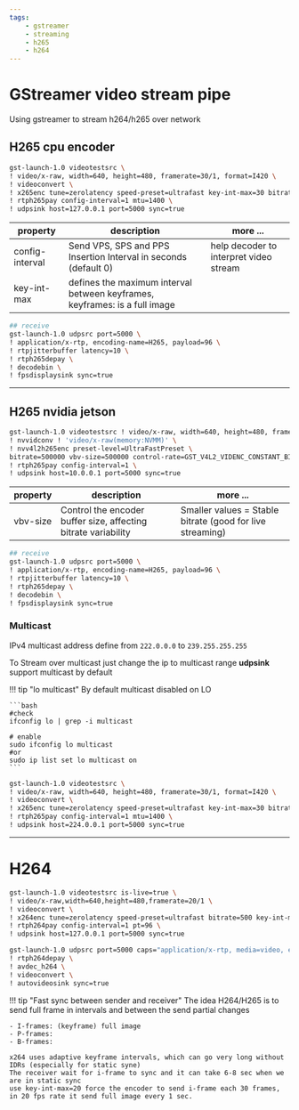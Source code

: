 ```yaml
---
tags:
    - gstreamer
    - streaming
    - h265
    - h264
---
```


# GStreamer video stream pipe
Using gstreamer to stream h264/h265 over network

## H265 cpu encoder

```bash
gst-launch-1.0 videotestsrc \
! video/x-raw, width=640, height=480, framerate=30/1, format=I420 \
! videoconvert \
! x265enc tune=zerolatency speed-preset=ultrafast key-int-max=30 bitrate=500 \
! rtph265pay config-interval=1 mtu=1400 \
! udpsink host=127.0.0.1 port=5000 sync=true
```

| property  | description  | more ...  |
|---|---|---|
| config-interval  | Send VPS, SPS and PPS Insertion Interval in seconds (default 0)  | help decoder to interpret video stream |
| key-int-max | defines the maximum interval between keyframes, keyframes: is a full image |


```bash
## receive
gst-launch-1.0 udpsrc port=5000 \
! application/x-rtp, encoding-name=H265, payload=96 \
! rtpjitterbuffer latency=10 \
! rtph265depay \
! decodebin \
! fpsdisplaysink sync=true
```

---

## H265 nvidia jetson

```bash
gst-launch-1.0 videotestsrc ! video/x-raw, width=640, height=480, framerate=30/1, format=I420 \
! nvvidconv ! 'video/x-raw(memory:NVMM)' \
! nvv4l2h265enc preset-level=UltraFastPreset \
bitrate=500000 vbv-size=500000 control-rate=GST_V4L2_VIDENC_CONSTANT_BITRATE \
! rtph265pay config-interval=1 \
! udpsink host=10.0.0.1 port=5000 sync=true
```

| property  | description  | more ...  |
|---|---|---|
| vbv-size  | Control the encoder buffer size, affecting bitrate variability | Smaller values = Stable bitrate (good for live streaming) |

```bash
## receive
gst-launch-1.0 udpsrc port=5000 \
! application/x-rtp, encoding-name=H265, payload=96 \
! rtpjitterbuffer latency=10 \
! rtph265depay \
! decodebin \
! fpsdisplaysink sync=true
```

### Multicast
IPv4 multicast address define from `222.0.0.0` to `239.255.255.255`

To Stream over multicast just change the ip to multicast range
**udpsink** support multicast by default

!!! tip "lo multicast"
    By default multicast disabled on LO

    ```bash
    #check 
    ifconfig lo | grep -i multicast

    # enable
    sudo ifconfig lo multicast
    #or
    sudo ip list set lo multicast on
    ```
     
```bash
gst-launch-1.0 videotestsrc \
! video/x-raw, width=640, height=480, framerate=30/1, format=I420 \
! videoconvert \
! x265enc tune=zerolatency speed-preset=ultrafast key-int-max=30 bitrate=500 \
! rtph265pay config-interval=1 mtu=1400 \
! udpsink host=224.0.0.1 port=5000 sync=true
```

---

# H264

```bash title="sender"
gst-launch-1.0 videotestsrc is-live=true \
! video/x-raw,width=640,height=480,framerate=20/1 \
! videoconvert \
! x264enc tune=zerolatency speed-preset=ultrafast bitrate=500 key-int-max=20 \
! rtph264pay config-interval=1 pt=96 \
! udpsink host=127.0.0.1 port=5000 sync=true

```

```bash title="receiver"
gst-launch-1.0 udpsrc port=5000 caps="application/x-rtp, media=video, encoding-name=H264, payload=96" \
! rtph264depay \
! avdec_h264 \
! videoconvert \
! autovideosink sync=true
```

!!! tip "Fast sync between sender and receiver"
    The idea H264/H265 is to send full frame in intervals and between the send partial changes

    - I-frames: (keyframe) full image
    - P-frames:
    - B-frames:

    x264 uses adaptive keyframe intervals, which can go very long without IDRs (especially for static syne)
    The receiver wait for i-frame to sync and it can take 6-8 sec when we are in static sync
    use key-int-max=20 force the encoder to send i-frame each 30 frames, in 20 fps rate it send full image every 1 sec.
     